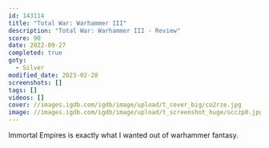 ```yaml
---
id: 143114
title: "Total War: Warhammer III"
description: "Total War: Warhammer III - Review"
score: 90
date: 2022-09-27
completed: true
goty:
  - Silver
modified_date: 2023-02-28
screenshots: []
tags: []
videos: []
cover: //images.igdb.com/igdb/image/upload/t_cover_big/co2rze.jpg
image: //images.igdb.com/igdb/image/upload/t_screenshot_huge/scczp0.jpg
---
```

Immortal Empires is exactly what I wanted out of warhammer fantasy.